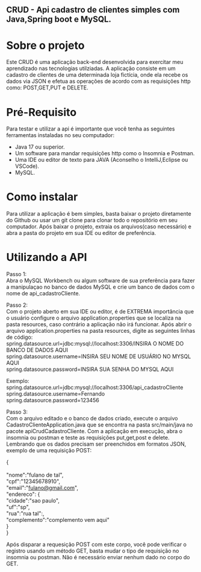## CRUD - Api cadastro de clientes simples com Java,Spring boot e MySQL.

# Sobre o projeto
Este CRUD é uma aplicação back-end desenvolvida para exercitar meu aprendizado nas tecnologias utilziadas. A aplicação consiste em um
cadastro de clientes de uma determinada loja fictícia, onde ela recebe os dados via JSON e efetua as operações de acordo com as requisições
http como: POST,GET,PUT e DELETE.

# Pré-Requisito
Para testar e utilizar a api é importante que você tenha as seguintes ferramentas instaladas no seu computador:
* Java 17 ou superior.
* Um software para mandar requisições http como o Insomnia e Postman.
* Uma IDE ou editor de texto para JAVA (Aconselho o IntelliJ,Eclipse ou VSCode).
* MySQL.

# Como instalar
Para utilizar a aplicação é bem simples, basta baixar o projeto diretamente do Github ou usar um git clone para clonar todo o repositório em seu computador. Após baixar o projeto,
extraia os arquivos(caso necessário) e abra a pasta do projeto em sua IDE ou editor de preferência.

# Utilizando a API

Passo 1: </br>
Abra o MySQL Workbench ou algum software de sua preferência para fazer a manipulaçao no banco de dados MySQL e crie um banco de dados com o nome de api_cadastroCliente. </br>

Passo 2:</br>
Com o projeto aberto em sua IDE ou editor, é de EXTREMA importância que o usuário configure o arquivo application.properties que se localiza na pasta resources, caso contrário a aplicação
não irá funcionar.
Após abrir o arquivo application.properties na pasta resources, digite as seguintes linhas de código: </br>
spring.datasource.url=jdbc:mysql://localhost:3306/INSIRA O NOME DO BANCO DE DADOS AQUI </br>
spring.datasource.username=INSIRA SEU NOME DE USUÁRIO NO MYSQL AQUI </br>
spring.datasource.password=INSIRA SUA SENHA DO MYSQL AQUI </br>

Exemplo: </br>
spring.datasource.url=jdbc:mysql://localhost:3306/api_cadastroCliente  </br>
spring.datasource.username=Fernando  </br>
spring.datasource.password=123456  </br>

Passo 3: </br>
Com o arquivo editado e o banco de dados criado, execute o arquivo CadastroClienteApplication.java que se encontra na pasta src/main/java no pacote apiCrudCadastroCliente. Com a aplicação em execução, abra o insomnia ou postman e teste as requisições put,get,post e delete. Lembrando que os dados precisam ser preenchidos em formatos JSON, exemplo de uma requisição POST: </br>

{ </br>  
  "nome":"fulano de tal",  </br>
  "cpf":"12345678910",</br>
  "email":"fulano@gmail.com",</br>
  "endereco": {</br>
     "cidade":"sao paulo",</br>
     "uf":"sp",</br>
     "rua":"rua tal":,</br>
     "complemento":"complemento vem aqui"</br>
  }</br>
}</br>

Após disparar a requesição POST com este corpo, você pode verificar o registro usando um método GET, basta mudar o tipo de requisição no insomnia ou postman. Não é necessário enviar nenhum dado no corpo do GET.
